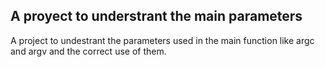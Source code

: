 ## A proyect to understrant the main parameters
A project to undestrant the parameters used
in the main function like argc and argv and
the correct use of them.